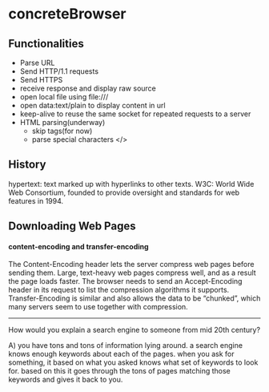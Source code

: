 # concreteBrowser

## Functionalities
- Parse URL
- Send HTTP/1.1 requests
- Send HTTPS
- receive response and display raw source
- open local file using file:///
- open data:text/plain to display content in url
- keep-alive to reuse the same socket for repeated requests to a server
- HTML parsing(underway)
    - skip tags(for now)
    - parse special characters &lt;/&gt;


    

## History
hypertext: text marked up with hyperlinks to other texts.
W3C: World Wide Web Consortium, founded to provide oversight and standards for web features in 1994.


## Downloading Web Pages
#### content-encoding and transfer-encoding
The Content-Encoding header lets the server compress web pages before sending them. Large, text-heavy web pages compress well, and as a result the page loads faster. The browser needs to send an Accept-Encoding header in its request to list the compression algorithms it supports. Transfer-Encoding is similar and also allows the data to be “chunked”, which many servers seem to use together with compression.

---
How would you explain a search engine to someone from mid 20th century?

A) you have tons and tons of information lying around. a search engine knows enough keywords about each of the pages. when you ask for something, it based on what you asked knows what set of keywords to look for. based on this it goes through the tons of pages matching those keywords and gives it back to you.
